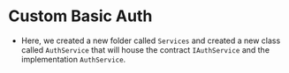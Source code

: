 # Custom Basic Auth 

- Here, we created a new folder called `Services` and created a new class called `AuthService` that will house the contract `IAuthService` and the implementation `AuthService`.